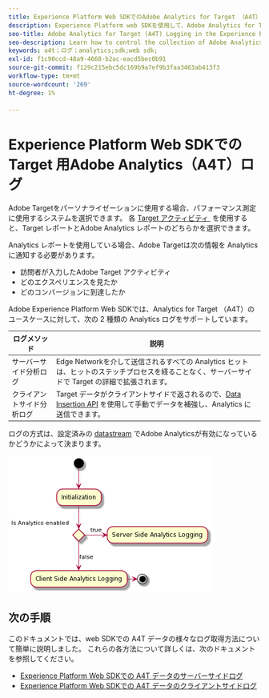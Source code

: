 ```yaml
---
title: Experience Platform Web SDKでのAdobe Analytics for Target （A4T）ログ
description: Experience Platform web SDKを使用して、Adobe Analytics for Target （A4T）データの収集を制御する方法について説明します。
seo-title: Adobe Analytics for Target (A4T) Logging in the Experience Platform Web SDK
seo-description: Learn how to control the collection of Adobe Analytics for Target (A4T) data using the Experience Platform Web SDK.
keywords: a4t；ログ；analytics;sdk;web sdk;
exl-id: f1c90ccd-48a9-4668-b2ac-eacd5bec0b91
source-git-commit: f129c215ebc5dc169b9a7ef9b3faa3463ab413f3
workflow-type: tm+mt
source-wordcount: '269'
ht-degree: 1%

---
```


# Experience Platform Web SDKでの Target 用Adobe Analytics（A4T）ログ

Adobe Targetをパーソナライゼーションに使用する場合、パフォーマンス測定に使用するシステムを選択できます。 各 [Target アクティビティ &#x200B;](https://experienceleague.adobe.com/docs/target/using/activities/target-activities-guide.html?lang=ja) を使用すると、Target レポートとAdobe Analytics レポートのどちらかを選択できます。

Analytics レポートを使用している場合、Adobe Targetは次の情報を Analytics に通知する必要があります。

* 訪問者が入力したAdobe Target アクティビティ
* どのエクスペリエンスを見たか
* どのコンバージョンに到達したか

Adobe Experience Platform Web SDKでは、Analytics for Target （A4T）のユースケースに対して、次の 2 種類の Analytics ログをサポートしています。

| ログメソッド | 説明 |
| --- | --- |
| サーバーサイド分析ログ | Edge Networkを介して送信されるすべての Analytics ヒットは、ヒットのステッチプロセスを経ることなく、サーバーサイドで Target の詳細で拡張されます。 |
| クライアントサイド分析ログ | Target データがクライアントサイドで返されるので、[Data Insertion API](https://experienceleague.adobe.com/docs/analytics/import/c-data-insertion-api.html?lang=ja) を使用して手動でデータを補強し、Analytics に送信できます。 |

ログの方式は、設定済みの [datastream](../../../../datastreams/overview.md) でAdobe Analyticsが有効になっているかどうかによって決まります。

![&#x200B; メソッドの決定フローの記録 &#x200B;](../assets/analytics-logging.png)

## 次の手順

このドキュメントでは、web SDKでの A4T データの様々なログ取得方法について簡単に説明しました。 これらの各方法について詳しくは、次のドキュメントを参照してください。

* [Experience Platform Web SDKでの A4T データのサーバーサイドログ](./server-side.md)
* [Experience Platform Web SDKでの A4T データのクライアントサイドログ](./client-side.md)
